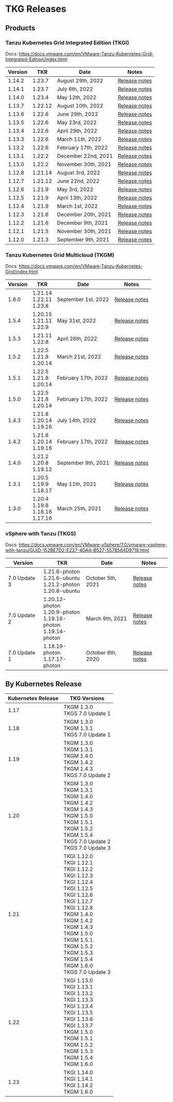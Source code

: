 # TKG Releases

## Products

### Tanzu Kubernetes Grid Integrated Edition (TKGI)
Docs: https://docs.vmware.com/en/VMware-Tanzu-Kubernetes-Grid-Integrated-Edition/index.html

|Version|TKR|Date|Notes|
|-------|---|----|-----|
|1.14.2|1.23.7<br />|August 29th, 2022|[Release notes](https://docs.vmware.com/en/VMware-Tanzu-Kubernetes-Grid-Integrated-Edition/1.14/tkgi/GUID-release-notes.html#1-14-2)|
|1.14.1|1.23.7<br />|July 6th, 2022|[Release notes](https://docs.vmware.com/en/VMware-Tanzu-Kubernetes-Grid-Integrated-Edition/1.14/tkgi/GUID-release-notes.html#tkgi-v1141-12)|
|1.14.0|1.23.4<br />|May 12th, 2022|[Release notes](https://docs.vmware.com/en/VMware-Tanzu-Kubernetes-Grid-Integrated-Edition/1.14/tkgi/GUID-release-notes.html#tkgi-v1140-24)|
|1.13.7|1.22.12<br />|August 10th, 2022|[Release notes](https://docs.pivotal.io/tkgi/1-13/release-notes.html#1-13-7)|
|1.13.6|1.22.6<br />|June 29th, 2022|[Release notes](https://docs.pivotal.io/tkgi/1-13/release-notes.html#1-13-6)|
|1.13.5|1.22.6<br />|May 23rd, 2022|[Release notes](https://docs.pivotal.io/tkgi/1-13/release-notes.html#1-13-5)|
|1.13.4|1.22.6<br />|April 29th, 2022|[Release notes](https://docs.pivotal.io/tkgi/1-13/release-notes.html#1-13-4)|
|1.13.3|1.22.6<br />|March 11th, 2022|[Release notes](https://docs.pivotal.io/tkgi/1-13/release-notes.html#1-13-3)|
|1.13.2|1.22.6<br />|February 17th, 2022|[Release notes](https://docs.pivotal.io/tkgi/1-13/release-notes.html#1-13-2)|
|1.13.1|1.22.2<br />|December 22nd, 2021|[Release notes](https://docs.pivotal.io/tkgi/1-13/release-notes.html#1-13-1)|
|1.13.0|1.22.2<br />|November 30th, 2021|[Release notes](https://docs.pivotal.io/tkgi/1-13/release-notes.html#1-13-0)|
|1.12.8|1.21.14<br />|August 3rd, 2022|[Release notes](https://docs.pivotal.io/tkgi/1-12/release-notes.html#1-12-8)|
|1.12.7|1.21.12<br />|June 22nd, 2022|[Release notes](https://docs.pivotal.io/tkgi/1-12/release-notes.html#1-12-7)|
|1.12.6|1.21.9<br />|May 3rd, 2022|[Release notes](https://docs.pivotal.io/tkgi/1-12/release-notes.html#1-12-6)|
|1.12.5|1.21.9<br />|April 13th, 2022|[Release notes](https://docs.pivotal.io/tkgi/1-12/release-notes.html#1-12-5)|
|1.12.4|1.21.9<br />|March 1st, 2022|[Release notes](https://docs.pivotal.io/tkgi/1-12/release-notes.html#1-12-4)|
|1.12.3|1.21.6<br />|December 20th, 2021|[Release notes](https://docs.pivotal.io/tkgi/1-12/release-notes.html#1-12-6)|
|1.12.2|1.21.6<br />|December 9th, 2021|[Release notes](https://docs.pivotal.io/tkgi/1-12/release-notes.html#1-12-2)|
|1.12.1|1.21.5<br />|November 30th, 2021|[Release notes](https://docs.pivotal.io/tkgi/1-12/release-notes.html#1-12-1)|
|1.12.0|1.21.3<br />|September 9th, 2021|[Release notes](https://docs.pivotal.io/tkgi/1-12/release-notes.html#1-12-0)|

### Tanzu Kubernetes Grid Multicloud (TKGM)
Docs: https://docs.vmware.com/en/VMware-Tanzu-Kubernetes-Grid/index.html

|Version|TKR|Date|Notes|
|-------|---|----|-----|
|1.6.0|1.21.14<br />1.22.11<br />1.23.8<br />|September 1st, 2022|[Release notes](https://docs.vmware.com/en/VMware-Tanzu-Kubernetes-Grid/1.6/vmware-tanzu-kubernetes-grid-16/GUID-release-notes.html)|
|1.5.4|1.20.15<br />1.21.11<br />1.22.9<br />|May 31st, 2022|[Release notes](https://docs.vmware.com/en/VMware-Tanzu-Kubernetes-Grid/1.5/vmware-tanzu-kubernetes-grid-15/GUID-release-notes.html)|
|1.5.3|1.21.11<br />1.22.8<br />|April 26th, 2022|[Release notes](https://docs.vmware.com/en/VMware-Tanzu-Kubernetes-Grid/1.5/vmware-tanzu-kubernetes-grid-15/GUID-release-notes.html)|
|1.5.2|1.22.5<br />1.21.8<br />1.20.14<br />|March 21st, 2022|[Release notes](https://docs.vmware.com/en/VMware-Tanzu-Kubernetes-Grid/1.5/vmware-tanzu-kubernetes-grid-15/GUID-release-notes.html)|
|1.5.1|1.22.5<br />1.21.8<br />1.20.14<br />|February 17th, 2022|[Release notes](https://docs.vmware.com/en/VMware-Tanzu-Kubernetes-Grid/1.5/vmware-tanzu-kubernetes-grid-15/GUID-release-notes.html)|
|1.5.0|1.22.5<br />1.21.8<br />1.20.14<br />|February 17th, 2022|[Release notes](https://docs.vmware.com/en/VMware-Tanzu-Kubernetes-Grid/1.5/vmware-tanzu-kubernetes-grid-15/GUID-release-notes.html)|
|1.4.3|1.21.8<br />1.20.14<br />1.19.16<br />|July 14th, 2022|[Release notes](https://docs.vmware.com/en/VMware-Tanzu-Kubernetes-Grid/1.4.3/rn/vmware-tanzu-kubernetes-grid-143-release-notes/index.html)|
|1.4.2|1.21.8<br />1.20.14<br />1.19.16<br />|February 17th, 2022|[Release notes](https://docs.vmware.com/en/VMware-Tanzu-Kubernetes-Grid/1.4.2/rn/vmware-tanzu-kubernetes-grid-142-release-notes/index.html)|
|1.4.0|1.21.2<br />1.20.8<br />1.19.12<br />|September 9th, 2021|[Release notes](https://docs.vmware.com/en/VMware-Tanzu-Kubernetes-Grid/1.4/rn/VMware-Tanzu-Kubernetes-Grid-14-Release-Notes.html)|
|1.3.1|1.20.5<br />1.19.9<br />1.18.17<br />|May 11th, 2021|[Release notes](https://docs.vmware.com/en/VMware-Tanzu-Kubernetes-Grid/1.3.1/rn/VMware-Tanzu-Kubernetes-Grid-131-Release-Notes.html)|
|1.3.0|1.20.4<br />1.19.8<br />1.18.16<br />1.17.16<br />|March 25th, 2021|[Release notes](https://docs.vmware.com/en/VMware-Tanzu-Kubernetes-Grid/1.3/rn/VMware-Tanzu-Kubernetes-Grid-13-Release-Notes.html)|

### vSphere with Tanzu (TKGS)
Docs: https://docs.vmware.com/en/VMware-vSphere/7.0/vmware-vsphere-with-tanzu/GUID-152BE7D2-E227-4DAA-B527-557B564D9718.html

|Version|TKR|Date|Notes|
|-------|---|----|-----|
|7.0 Update 3|1.21.6-photon<br />1.21.6-ubuntu<br />1.21.2-photon<br />1.20.8-ubuntu<br />|October 5th, 2021|[Release notes](https://docs.vmware.com/en/VMware-Tanzu-Kubernetes-releases/services/rn/vmware-tanzu-kubernetes-releases-release-notes/index.html#compatibility-for-vmware-tanzu-kubernetes-releases)|
|7.0 Update 2|1.20.12-photon<br />1.20.9-photon<br />1.19.16-photon<br />1.19.14-photon<br />|March 9th, 2021|[Release notes](https://docs.vmware.com/en/VMware-Tanzu-Kubernetes-releases/services/rn/vmware-tanzu-kubernetes-releases-release-notes/index.html#compatibility-for-vmware-tanzu-kubernetes-releases)|
|7.0 Update 1|1.18.19-photon<br />1.17.17-photon<br />|October 6th, 2020|[Release notes](https://docs.vmware.com/en/VMware-Tanzu-Kubernetes-releases/services/rn/vmware-tanzu-kubernetes-releases-release-notes/index.html#compatibility-for-vmware-tanzu-kubernetes-releases)|


## By Kubernetes Release
|Kubernetes Release|TKG Versions|
|------------------|------------|
|1.17|TKGM 1.3.0<br />TKGS 7.0 Update 1<br />|
|1.18|TKGM 1.3.0<br />TKGM 1.3.1<br />TKGS 7.0 Update 1<br />|
|1.19|TKGM 1.3.0<br />TKGM 1.3.1<br />TKGM 1.4.0<br />TKGM 1.4.2<br />TKGM 1.4.3<br />TKGS 7.0 Update 2<br />|
|1.20|TKGM 1.3.0<br />TKGM 1.3.1<br />TKGM 1.4.0<br />TKGM 1.4.2<br />TKGM 1.4.3<br />TKGM 1.5.0<br />TKGM 1.5.1<br />TKGM 1.5.2<br />TKGM 1.5.4<br />TKGS 7.0 Update 2<br />TKGS 7.0 Update 3<br />|
|1.21|TKGI 1.12.0<br />TKGI 1.12.1<br />TKGI 1.12.2<br />TKGI 1.12.3<br />TKGI 1.12.4<br />TKGI 1.12.5<br />TKGI 1.12.6<br />TKGI 1.12.7<br />TKGI 1.12.8<br />TKGM 1.4.0<br />TKGM 1.4.2<br />TKGM 1.4.3<br />TKGM 1.5.0<br />TKGM 1.5.1<br />TKGM 1.5.2<br />TKGM 1.5.3<br />TKGM 1.5.4<br />TKGM 1.6.0<br />TKGS 7.0 Update 3<br />|
|1.22|TKGI 1.13.0<br />TKGI 1.13.1<br />TKGI 1.13.2<br />TKGI 1.13.3<br />TKGI 1.13.4<br />TKGI 1.13.5<br />TKGI 1.13.6<br />TKGI 1.13.7<br />TKGM 1.5.0<br />TKGM 1.5.1<br />TKGM 1.5.2<br />TKGM 1.5.3<br />TKGM 1.5.4<br />TKGM 1.6.0<br />|
|1.23|TKGI 1.14.0<br />TKGI 1.14.1<br />TKGI 1.14.2<br />TKGM 1.6.0<br />|
